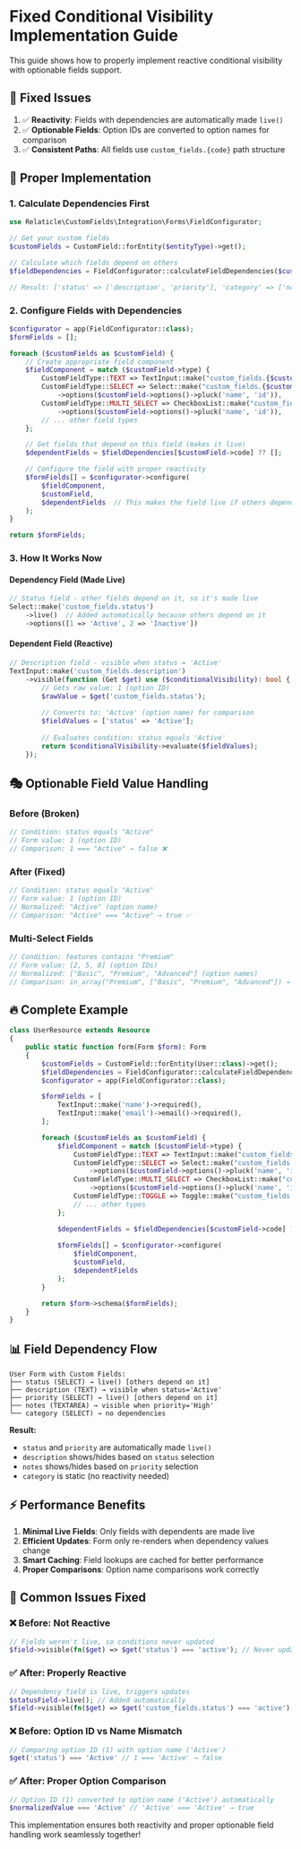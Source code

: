 # Fixed Conditional Visibility Implementation Guide

This guide shows how to properly implement reactive conditional visibility with optionable fields support.

## 🎯 **Fixed Issues**

1. ✅ **Reactivity**: Fields with dependencies are automatically made `live()`
2. ✅ **Optionable Fields**: Option IDs are converted to option names for comparison
3. ✅ **Consistent Paths**: All fields use `custom_fields.{code}` path structure

## 🔧 **Proper Implementation**

### 1. **Calculate Dependencies First**

```php
use Relaticle\CustomFields\Integration\Forms\FieldConfigurator;

// Get your custom fields
$customFields = CustomField::forEntity($entityType)->get();

// Calculate which fields depend on others
$fieldDependencies = FieldConfigurator::calculateFieldDependencies($customFields);

// Result: ['status' => ['description', 'priority'], 'category' => ['notes']]
```

### 2. **Configure Fields with Dependencies**

```php
$configurator = app(FieldConfigurator::class);
$formFields = [];

foreach ($customFields as $customField) {
    // Create appropriate field component
    $fieldComponent = match ($customField->type) {
        CustomFieldType::TEXT => TextInput::make("custom_fields.{$customField->code}"),
        CustomFieldType::SELECT => Select::make("custom_fields.{$customField->code}")
            ->options($customField->options()->pluck('name', 'id')),
        CustomFieldType::MULTI_SELECT => CheckboxList::make("custom_fields.{$customField->code}")
            ->options($customField->options()->pluck('name', 'id')),
        // ... other field types
    };

    // Get fields that depend on this field (makes it live)
    $dependentFields = $fieldDependencies[$customField->code] ?? [];

    // Configure the field with proper reactivity
    $formFields[] = $configurator->configure(
        $fieldComponent,
        $customField,
        $dependentFields  // This makes the field live if others depend on it
    );
}

return $formFields;
```

### 3. **How It Works Now**

#### **Dependency Field (Made Live)**
```php
// Status field - other fields depend on it, so it's made live
Select::make('custom_fields.status')
    ->live()  // Added automatically because others depend on it
    ->options([1 => 'Active', 2 => 'Inactive'])
```

#### **Dependent Field (Reactive)**
```php
// Description field - visible when status = 'Active'
TextInput::make('custom_fields.description')
    ->visible(function (Get $get) use ($conditionalVisibility): bool {
        // Gets raw value: 1 (option ID)
        $rawValue = $get('custom_fields.status');
        
        // Converts to: 'Active' (option name) for comparison
        $fieldValues = ['status' => 'Active'];
        
        // Evaluates condition: status equals 'Active'
        return $conditionalVisibility->evaluate($fieldValues);
    });
```

## 🎭 **Optionable Field Value Handling**

### **Before (Broken)**
```php
// Condition: status equals "Active"
// Form value: 1 (option ID)
// Comparison: 1 === "Active" → false ❌
```

### **After (Fixed)**
```php
// Condition: status equals "Active"  
// Form value: 1 (option ID)
// Normalized: "Active" (option name)
// Comparison: "Active" === "Active" → true ✅
```

### **Multi-Select Fields**
```php
// Condition: features contains "Premium"
// Form value: [2, 5, 8] (option IDs)
// Normalized: ["Basic", "Premium", "Advanced"] (option names)
// Comparison: in_array("Premium", ["Basic", "Premium", "Advanced"]) → true ✅
```

## 🔥 **Complete Example**

```php
class UserResource extends Resource
{
    public static function form(Form $form): Form
    {
        $customFields = CustomField::forEntity(User::class)->get();
        $fieldDependencies = FieldConfigurator::calculateFieldDependencies($customFields);
        $configurator = app(FieldConfigurator::class);

        $formFields = [
            TextInput::make('name')->required(),
            TextInput::make('email')->email()->required(),
        ];

        foreach ($customFields as $customField) {
            $fieldComponent = match ($customField->type) {
                CustomFieldType::TEXT => TextInput::make("custom_fields.{$customField->code}"),
                CustomFieldType::SELECT => Select::make("custom_fields.{$customField->code}")
                    ->options($customField->options()->pluck('name', 'id')),
                CustomFieldType::MULTI_SELECT => CheckboxList::make("custom_fields.{$customField->code}")
                    ->options($customField->options()->pluck('name', 'id')),
                CustomFieldType::TOGGLE => Toggle::make("custom_fields.{$customField->code}"),
                // ... other types
            };

            $dependentFields = $fieldDependencies[$customField->code] ?? [];
            
            $formFields[] = $configurator->configure(
                $fieldComponent,
                $customField,
                $dependentFields
            );
        }

        return $form->schema($formFields);
    }
}
```

## 📊 **Field Dependency Flow**

```
User Form with Custom Fields:
├── status (SELECT) → live() [others depend on it]
├── description (TEXT) → visible when status='Active'
├── priority (SELECT) → live() [others depend on it]  
├── notes (TEXTAREA) → visible when priority='High'
└── category (SELECT) → no dependencies
```

**Result:**
- `status` and `priority` are automatically made `live()`
- `description` shows/hides based on `status` selection
- `notes` shows/hides based on `priority` selection
- `category` is static (no reactivity needed)

## ⚡ **Performance Benefits**

1. **Minimal Live Fields**: Only fields with dependents are made live
2. **Efficient Updates**: Form only re-renders when dependency values change
3. **Smart Caching**: Field lookups are cached for better performance
4. **Proper Comparisons**: Option name comparisons work correctly

## 🐛 **Common Issues Fixed**

### ❌ **Before: Not Reactive**
```php
// Fields weren't live, so conditions never updated
$field->visible(fn($get) => $get('status') === 'active'); // Never updates
```

### ✅ **After: Properly Reactive**
```php
// Dependency field is live, triggers updates
$statusField->live(); // Added automatically
$field->visible(fn($get) => $get('custom_fields.status') === 'active'); // Updates on change
```

### ❌ **Before: Option ID vs Name Mismatch**
```php
// Comparing option ID (1) with option name ('Active')
$get('status') === 'Active' // 1 === 'Active' → false
```

### ✅ **After: Proper Option Comparison**
```php
// Option ID (1) converted to option name ('Active') automatically
$normalizedValue === 'Active' // 'Active' === 'Active' → true
```

This implementation ensures both reactivity and proper optionable field handling work seamlessly together!